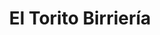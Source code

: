 ---
title : El Torito Birriería
layout: negocio
slogan: Birriería del Torito sabir único
web: 
categoria: Restaurante
imagenes: ["/assets/img/directorio/webp/el-torito-birrieria.webp"]
direccion: Blvd. Benito Juárez 388., Machado Nte., 22703 Rosarito, B.C., Playas de Rosarito Centro, Mexico
estado: Baja California
municipio: Rosarito
codigo: 22703
latitude: 32.3587752
longitude: -117.061192
telefono: 
cocina:
rango: $$
facebook: https://www.facebook.com/eltoritobirrieria
instagram: https://www.instagram.com/eltoritobirrieria661/
whatsapp: 
horariodeservicio: Abierto de Viernes a Lunes 7:00 AM a 13:00 PM (Martes, Miercoles, Jueves. Cerrado.)
descripcion: Disfruta de nuestros tacos y la variedad de platillos que tenemos.
---